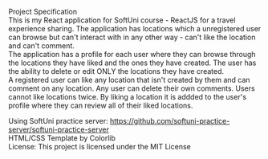 Project Specification <br />
This is my React application for SoftUni course - ReactJS for a travel experience sharing. The application has locations which a unregistered user can browse but can't interact with in any other way - can't like the location and can't comment. <br />
The application has a profile for each user where they can browse through the locations they have liked and the ones they have created. The user has the ability to delete or edit ONLY the locations they have created.<br />
A registered user can like any location that isn't created by them and can comment on any location. Any user can delete their own comments. Users cannot like locations twice. By liking a location it is addded to the user's profile where they can review all of their liked locations.<br />

Using SoftUni practice server: https://github.com/softuni-practice-server/softuni-practice-server<br />
HTML/CSS Template by Colorlib <br />
License: This project is licensed under the MIT License <br />
